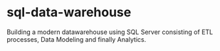 # sql-data-warehouse
Building a modern datawarehouse using SQL Server consisting of ETL processes, Data Modeling and finally Analytics.
